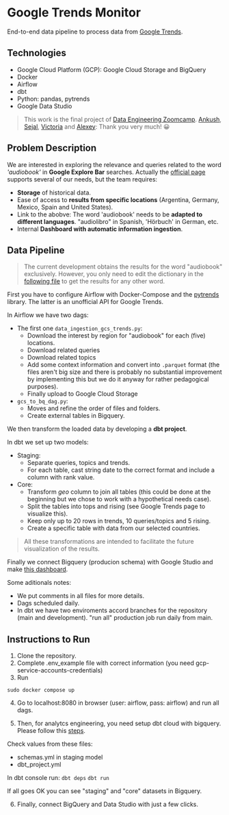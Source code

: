# Google Trends Monitor

End-to-end data pipeline to process data from [Google Trends](https://trends.google.com).

## Technologies
- Google Cloud Platform (GCP): Google Cloud Storage and BigQuery
- Docker
- Airflow
- dbt
- Python: pandas, pytrends
- Google Data Studio

> This work is the final project of [Data Engineering Zoomcamp](https://github.com/DataTalksClub/data-engineering-zoomcamp). 
[Ankush](https://linkedin.com/in/ankushkhanna2), [Sejal](https://linkedin.com/in/vaidyasejal), [Victoria](https://www.linkedin.com/in/victoriaperezmola/) and [Alexey](https://linkedin.com/in/agrigorev): Thank you very much! 😀

## Problem Description
We are interested in exploring the relevance and queries related to the word *'audiobook'* in **Google Explore Bar** searches. Actually the [official page](https://trends.google.com) supports several of our needs, but the team requires:
- **Storage** of historical data.
- Ease of access to **results from specific locations** (Argentina, Germany, Mexico, Spain and United States).
- Link to the abobve: The word 'audiobook' needs to be **adapted to different languages**. "audiolibro" in Spanish, 'Hörbuch' in German, etc.
- Internal **Dashboard with automatic information ingestion**.

## Data Pipeline

> The current development obtains the results for the word "audiobook" exclusively. However, you only need to edit the dictionary in the [following file](dags/data_ingestion_gcs_trends.py#L26-L31) to get the results for any other word.

First you have to configure Airflow with Docker-Compose and the [pytrends](https://github.com/GeneralMills/pytrends) library. The latter is an unofficial API for Google Trends.

In Airflow we have two dags:
- The first one `data_ingestion_gcs_trends.py`:
    - Download the interest by region for "audiobook" for each (five) locations.
    - Download related queries
    - Download related topics
    - Add some context information and convert into `.parquet` format (the files aren't big size and there is probably no substantial improvement by implementing this but we do it anyway for rather pedagogical purposes).
    - Finally upload to Google Cloud Storage
- `gcs_to_bq_dag.py`:
    - Moves and refine the order of files and folders.
    - Create external tables in Bigquery.

We then transform the loaded data by developing a **dbt project**.

In dbt we set up two models:
- Staging: 
    - Separate queries, topics and trends. 
    - For each table, cast string date to the correct format and include a column with rank value. 
- Core: 
    - Transform *geo* column to join all tables (this could be done at the beginning but we chose to work with a hypothetical needs case).
    - Split the tables into tops and rising (see Google Trends page to visualize this).
    - Keep only up to 20 rows in trends, 10 queries/topics and 5 rising.
    - Create a specific table with data from our selected countries.

> All these transformations are intended to facilitate the future visualization of the results.

Finally we connect Bigquery (producion schema) with Google Studio and make [this dashboard](https://datastudio.google.com/reporting/b750ff84-5922-411d-8609-53e7b300fa93).

Some aditionals notes:
- We put comments in all files for more details.
- Dags scheduled daily.
- In dbt we have two enviroments accord branches for the repository (main and development). "run all" production job run daily from main.


## Instructions to Run
1. Clone the repository.
2. Complete .env_example file with correct information (you need gcp-service-accounts-credentials)
3. Run

`sudo docker compose up`

4. Go to localhost:8080 in browser (user: airflow, pass: airflow) and run all dags.

5. Then, for analytcs engineering, you need setup dbt cloud with bigquery. Please follow this [steps](https://github.com/DataTalksClub/data-engineering-zoomcamp/blob/main/week_4_analytics_engineering/dbt_cloud_setup.md).

Check values from these files: 
- schemas.yml in staging model
- dbt_project.yml

In dbt console run:
`dbt deps`
`dbt run`

If all goes OK you can see "staging" and "core" datasets in Bigquery.

6. Finally, connect BigQuery and Data Studio with just a few clicks.
